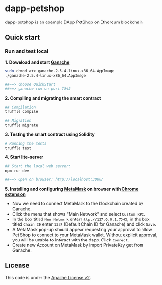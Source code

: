 # dapp-petshop
dapp-petshop is an example DApp PetShop on Ethereum blockchain  

## Quick start

### Run and test local
**1. Download and start [Ganache](http://truffleframework.com/ganache)**
```bash
sudo chmod a+x ganache-2.5.4-linux-x86_64.AppImage
./ganache-2.5.4-linux-x86_64.AppImage

##==> choose QuickStart
##==> ganache run on port 7545
```

**2. Compiling and migrating the smart contract**
```bash
## Compilation
truffle compile

## Migration
truffle migrate
```

**3. Testing the smart contract using Solidity**
```bash
# Running the tests
truffle test
```

**4. Start lite-server**
```bash
## Start the local web server:
npm run dev

##==> Open on browser: http://localhost:3000/
```

**5. Installing and configuring [MetaMask](https://metamask.io/) on browser with [Chrome extension](https://chrome.google.com/webstore/detail/metamask/nkbihfbeogaeaoehlefnkodbefgpgknn)**  
- Now we need to connect MetaMask to the blockchain created by Ganache.  
- Click the menu that shows "Main Network" and select `Custom RPC`.  
- In the box titled `New Network` enter `http://127.0.0.1:7545`, in the box titled `Chain ID` enter `1337` (Default Chain ID for Ganache) and click `Save`.  
- A MetaMask pop-up should appear requesting your approval to allow Pet Shop to connect to your MetaMask wallet. Without explicit approval, you will be unable to interact with the dapp. Click `Connect`.  
- Create new Account on MetaMask by import PrivateKey get from Ganache.  

## License
This code is under the [Apache License v2](https://www.apache.org/licenses/LICENSE-2.0).  
